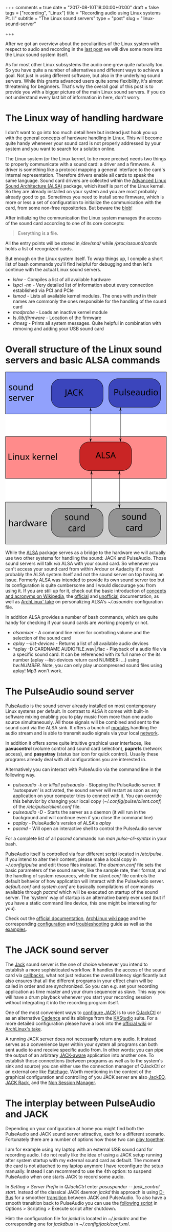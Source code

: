 +++
comments = true
date = "2017-08-10T18:00:00+01:00"
draft = false
tags = ["recording", "Linux"]
title = "Recording audio using Linux systems Pt. II"
subtitle = "The Linux sound servers"
type = "post"
slug = "linux-sound-server"

+++

After we got an overview about the peculiarities of the Linux system
with respect to audio and recording  in the [last
post](recording-audio-using-linux-systems) we will dive some more into
the Linux sound system itself.

As for most other Linux subsystems the audio one grew quite naturally
too. So you have quite a number of alternatives and different ways to
achieve a goal. Not just in using different software, but also in the
underlying sound servers. While this grants advanced users quite some
flexibility, it's almost threatening for beginners. That's why the overall
goal of this post is to provide you with a bigger picture of the main
Linux sound servers. If you do not understand every last bit of
information in here, don't worry.

# The Linux way of handling hardware

I don't want to go into too much detail here but instead just hook you
up with the general concepts of hardware handling in Linux. This will 
become quite handy whenever your sound card is not properly
addressed by your system and you want to search for a solution
online. 

The Linux system (or the Linux kernel, to be more precise) needs two
things to properly communicate with a sound card: a driver and a
firmware. A driver is something like a protocol mapping a general
interface to the card's internal representation. Therefore drivers
enable all cards to speak the same language. Sound card drivers are
collected within the [Advanced Linux Sound Architecture
(ALSA)](http://www.alsa-project.org/main/index.php/Main_Page) package,
which itself is part of the Linux kernel. So they are already
installed on your system and you are most probably already good to
go. Sometimes you need to install some firmware, which is more or less
a set of configuration to initialize the communication with the card,
from some non-free repositories. But beware the
[blob](https://www.openbsd.org/lyrics.html#39)! 

After initializing the communication the Linux system manages the
access of the sound card according to one of its core concepts: 

> Everything is a file.

All the entry points will be stored in */dev/snd/* while
*/proc/asound/cards* holds a list of recognized cards. 

But enough on the Linux system itself. To wrap things up, I compile a
short list of bash commands you'll find helpful for debugging and then
let's continue with the actual Linux sound servers. 

- *lshw* - Compiles a list of all available hardware
- *lspci -nn* - Very detailed list of information about every
  connection established via PCI and PCIe 
- *lsmod* - Lists all available kernel modules. The ones with *snd* in
  their names are commonly the ones responsible for the handling of
  the sound card 
- *modprobe* - Loads an inactive kernel module
- ls */lib/firmware* - Location of the firmware
- *dmesg* - Prints all system messages. Quite helpful in combination
  with removing and adding your USB sound card 

# Overall structure of the Linux sound servers and basic ALSA commands

![sketch of the Linux sound server](/static/images/posts/2017/linux-sound-systems/Linux-sound-server-sketch.svg)

While the [ALSA](http://www.alsa-project.org/main/index.php/Main_Page)
package serves as a bridge to the hardware we will actually use two
other systems for handling the sound: JACK and PulseAudio. Those sound
servers will talk *via* ALSA with your sound card. So whenever you
can't access your sound card from within Ardour or Audacity it's most
probably the ALSA system itself and not the sound server on top having
an issue. Formerly ALSA was intended to provide its own sound server
too but its configuration is quite cumbersome and I would discourage
you from using it. If you are still up for it, check out the basic
introduction of [concepts and acronyms on
Wikipedia](https://en.wikipedia.org/wiki/Advanced_Linux_Sound_Architecture#Concepts),
the
[official](http://www.alsa-project.org/main/index.php/Documentation)
and [unofficial](http://alsa.opensrc.org/) documentation, as well as
[ArchLinux'
take](https://wiki.archlinux.org/index.php/Advanced_Linux_Sound_Architecture)
on personalizing ALSA's *~/.asoundrc* configuration file. 

In addition ALSA provides a number of bash commands, which are quite
handy for checking if your sound cards are working properly or not. 

- *alsamixer* - A command line mixer for controlling volume and the
  selection of the sound card
- *aplay --list-devices* - Returns a list of all available audio devices
- *aplay -D CARDNAME AUDIOFILE.wav|.flac - Playback of a audio file
  via a specific sound card. It can be referenced with its
  full name or the its number (aplay --list-devices return card
  NUMBER: ...) using *hw:NUMBER*. Note, you can only play
  uncompressed sound files using aplay! Mp3 won't work. 

# The PulseAudio sound server

[PulseAudio](https://freedesktop.org/wiki/Software/PulseAudio) is the
sound server already installed on most contemporary Linux systems per
default. In contrast to ALSA it comes with built-in software mixing
enabling you to play music from more than one audio source
simultaneously. All those signals will be combined and sent to the
sound card via the ALSA sink. It offers a bunch of
[modules](https://freedesktop.org/wiki/Software/PulseAudio/Documentation/User/Modules/)
handling the audio stream and is able to transmit audio signals via
your local
[network](https://wiki.archlinux.org/index.php/PulseAudio/Examples#PulseAudio_over_network). 

In addition it offers some quite intuitive graphical user interfaces,
like **pavucontrol** (volume control and sound card selection),
**paprefs** (network access), and **pasystray** (status bar icon for
quick control). Usually these programs already deal with all
configurations you are interested in. 

Alternatively you can interact with PulseAudio via the command line in
the following way. 

- *pulseaudio -k* or *killall pulseaudio* - Stopping the PulseAudio
  server. If 'autospawn' is activated, the sound server will restart
  as soon as any application on your computer tries to connect
  with it. You can override this behavior by changing your local copy
  (*~/.config/pulse/client.conf*) of the */etc/pulse/client.conf*
  file. 
- *pulseaudio -D* - Starts the server as a daemon (it will run in the
  background and will continue even if you close the command line) 
- *paplay* - PulseAudio's version of ALSA's *aplay*
- *pacmd* - Will open an interactive shell to control the PulseAudio
  server 

For a complete list of all *pacmd* commands run *man pulse-cli-syntax*
in your bash. 

PulseAudio itself is controlled via four different script located in
*/etc/pulse*. If you intend to alter their content, please make a
local copy in *~/.config/pulse* and edit those files instead. The
*daemon.conf* file sets the basic parameters of the sound server, like
the sample rate, their format, and the handling of system resources,
while the *client.conf* file controls the default behavior of how
application will interact with the PulseAudio server. *default.conf*
and *system.conf* are basically compilations of commands available
through *pacmd* which will be executed on startup of the sound
server. The 'system' way of startup is an alternative barely ever used
(but if you have a static command line device, this one might be
interesting for you). 

Check out the [official
documentation](https://freedesktop.org/wiki/Software/PulseAudio/Documentation/),
[ArchLinux wiki page](https://wiki.archlinux.org/index.php/PulseAudio)
and the corresponding
[configuration](https://wiki.archlinux.org/index.php/PulseAudio/Configuration)
and
[troubleshooting](https://wiki.archlinux.org/index.php/PulseAudio/Troubleshooting)
guide as well as the
[examples](https://wiki.archlinux.org/index.php/PulseAudio/Examples). 

# The JACK sound server

The [Jack](http://jackaudio.org/) sound server is the one of choice
whenever you intend to establish a more sophisticated 
workflow. It handles the access of the sound card via
[callbacks](https://en.wikipedia.org/wiki/Callback_(computer_programming)),
what not just reduces the overall latency significantly but also
ensures that all the different programs in your effect chain will be
called in order and are synchronized. So you can e.g. set your
recording application as time master and your drum sequencer as
slave. This way you will have a drum playback whenever you start
your recording session without integrating it into the recording
program itself. 

One of the most convenient ways to [configure
JACK](http://libremusicproduction.com/articles/demystifying-jack-%E2%80%93-beginners-guide-getting-started-jack)
is to use [QJackCtl](https://qjackctl.sourceforge.io/) or as an
alternative
[Cadence](http://kxstudio.linuxaudio.org/Applications:Cadence) and its
siblings from the [KXStudio](http://kxstudio.linuxaudio.org/)
suite. For a more detailed configuration please have a look into the
[official
wiki](https://github.com/jackaudio/jackaudio.github.com/wiki) or
[ArchLinux's
take](https://wiki.archlinux.org/index.php/JACK_Audio_Connection_Kit). 

A running JACK server does not necessarily return any audio. It
instead serves as a convenience layer within your system all programs
can both sent audio to and receive specific audio from. In other
words: you can pipe the output of an arbitrary
[JACK-aware](http://jackaudio.org/applications/) application into
another one. To establish those connections (between programs as well
as to the system's sink and source) you can either use the connection
manager of QJackCtl or an external one like
[Patchage](http://drobilla.net/software/patchage). Worth mentioning in
the context of the graphical configuration and controlling of you JACK
server are also [JackEQ](http://djcj.org/jackeq/), [JACK
Rack](http://jack-rack.sourceforge.net/), and the [Non Session
Manager](http://non.tuxfamily.org/session-manager/doc/MANUAL.html). 

# The interplay between PulseAudio and JACK

Depending on your configuration at home you might find both the
PulseAudio and JACK sound server attractive, each for a different
scenario. Fortunately there are a number of options how those two can
[play together](http://jackaudio.org/faq/pulseaudio_and_jack.html). 

I am for example using my laptop with an external USB sound card for
recording audio. I do not really like the idea of using a JACK setup
running after system startup with my external sound card as
default. The moment the card is not attached to my laptop anymore I
have reconfigure the setup manually. Instead I can recommend to use
the 4th option: to suspend PulseAudio when one starts JACK to record
some audio. 

In *Setting > Server Prefix* in *QJackCtrl* enter *pasuspender --
jack_control start*. Instead of the classical JACK daemon *jackd* this
approach is using [D-Bus](https://en.wikipedia.org/wiki/D-Bus) for a
smoother
[transition](https://github.com/jackaudio/jackaudio.github.com/wiki/JackDbusPackaging)
between JACK and PulseAudio. To also have a smooth transition back to
PulseAudio you can use the [following
script](https://github.com/theGreatWhiteShark/blog-resources/blob/master/music/recording-audio-using-Linux-systems-II/jack-shutdown-script.sh)
in Options > Scripting > Execute script after shutdown.

Hint: the configuration file for *jackd* is located in *~/.jackdrc*
and the corresponding one for *jackdbus* in
*~/.config/jack/conf.xml*. 




